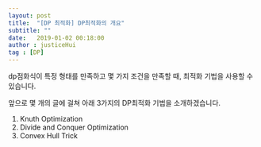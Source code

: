 ```yaml
---
layout: post
title:  "[DP 최적화] DP최적화의 개요"
subtitle: ""
date:   2019-01-02 00:18:00
author : justiceHui
tag : [DP]
---
```


dp점화식이 특정 형태를 만족하고 몇 가지 조건을 만족할 때, 최적화 기법을 사용할 수 있습니다.

앞으로 몇 개의 글에 걸쳐 아래 3가지의 DP최적화 기법을 소개하겠습니다.
1. Knuth Optimization
2. Divide and Conquer Optimization
3. Convex Hull Trick
